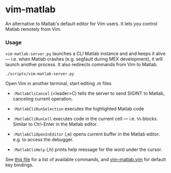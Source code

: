 vim-matlab
===========

An alternative to Matlab's default editor for Vim users. It lets you control Matlab remotely from Vim.

### Usage

`vim-matlab-server.py` launches a CLI Matlab instance and and keeps it alive — i.e. when Matlab crashes (e.g. segfault during MEX development), it will launch another process.
It also redirects commands from Vim to Matlab.

```
./scripts/vim-matlab-server.py
```

Open Vim in another terminal, start editing .m files

- `:MatlabCliCancel` (\<leader\>C) tells the server to send SIGINT to Matlab, canceling current operation.

- `:MatlabCliRunSelection` executes the highlighted Matlab code

- `:MatlabCliRunCell` executes code in the current cell — i.e. `%%` blocks. Similar to Ctrl-Enter in the Matlab editor.

- `:MatlabCliOpenInEditor` (,e) opens current buffer in the Matlab editor. e.g. to access the debugger.

- `:MatlabCliHelp` (,h) prints help message for the word under the cursor.

See [this file](rplugin/python/vim_matlab/__init__.py) for a list of available commands, and [vim-matlab.vim](ftplugin/matlab/vim-matlab.vim) for default key bindings.
